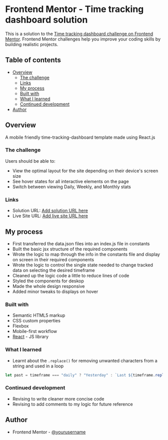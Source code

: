 # Frontend Mentor - Time tracking dashboard solution

This is a solution to the [Time tracking dashboard challenge on Frontend Mentor](https://www.frontendmentor.io/challenges/time-tracking-dashboard-UIQ7167Jw). Frontend Mentor challenges help you improve your coding skills by building realistic projects. 

## Table of contents

- [Overview](#overview)
  - [The challenge](#the-challenge)
  - [Links](#links)
  - [My process](#my-process)
  - [Built with](#built-with)
  - [What I learned](#what-i-learned)
  - [Continued development](#continued-development)
- [Author](#author)

## Overview

A mobile friendly time-tracking-dashboard template made using React.js

### The challenge

Users should be able to:

- View the optimal layout for the site depending on their device's screen size
- See hover states for all interactive elements on the page
- Switch between viewing Daily, Weekly, and Monthly stats

### Links

- Solution URL: [Add solution URL here](https://your-solution-url.com)
- Live Site URL: [Add live site URL here](https://your-live-site-url.com)

## My process

- First transferred the data.json files into an index.js file in constants
- Built the basic jsx structure of the required components
- Wrote the logic to map through the info in the constants file and display on screen in  their required components
- Wrote the logic to control the single state needed to change tracked data on selecting the desired timeframe
- Cleaned up the logic code a little to reduce lines of code
- Styled the components for deskop
- Made the whole design responsive
- Added minor tweaks to displays on hover

### Built with

- Semantic HTML5 markup
- CSS custom properties
- Flexbox
- Mobile-first workflow
- [React](https://reactjs.org/) - JS library

### What I learned

- Learnt about the ```.replace()``` for removing unwanted characters from a string and used in a loop

```js
let past = timeframe === "daily" ? "Yesterday" : `Last ${timeframe.replace('ly', '')}`;
```

### Continued development

- Revising to write cleaner more concise code
- Revising to add comments to my logic for future reference

## Author

- Frontend Mentor - [@yourusername](https://www.frontendmentor.io/profile/yourusername)
